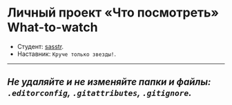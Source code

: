 # Личный проект «Что посмотреть» What-to-watch
* Студент: [sasstr]().
* Наставник: `Круче только звезды!`.
---
_Не удаляйте и не изменяйте папки и файлы:_
_`.editorconfig`, `.gitattributes`, `.gitignore`._
---
